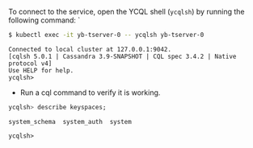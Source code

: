 
To connect to the service, open the YCQL shell (`ycqlsh`) by running the following command:
`

```sh
$ kubectl exec -it yb-tserver-0 -- ycqlsh yb-tserver-0
```

```
Connected to local cluster at 127.0.0.1:9042.
[cqlsh 5.0.1 | Cassandra 3.9-SNAPSHOT | CQL spec 3.4.2 | Native protocol v4]
Use HELP for help.
ycqlsh>
```

* Run a cql command to verify it is working.

```sql
ycqlsh> describe keyspaces;
```

```
system_schema  system_auth  system

ycqlsh> 
```

